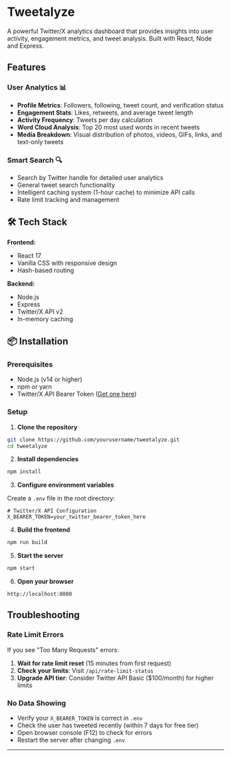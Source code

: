 # Tweetalyze

A powerful Twitter/X analytics dashboard that provides insights into user activity, engagement metrics, and tweet analysis. Built with React, Node and Express.


## Features

### User Analytics 📊 
- **Profile Metrics**: Followers, following, tweet count, and verification status
- **Engagement Stats**: Likes, retweets, and average tweet length
- **Activity Frequency**: Tweets per day calculation
- **Word Cloud Analysis**: Top 20 most used words in recent tweets
- **Media Breakdown**: Visual distribution of photos, videos, GIFs, links, and text-only tweets

### Smart Search 🔍 
- Search by Twitter handle for detailed user analytics
- General tweet search functionality
- Intelligent caching system (1-hour cache) to minimize API calls
- Rate limit tracking and management


## 🛠️ Tech Stack

**Frontend:**
- React 17
- Vanilla CSS with responsive design
- Hash-based routing

**Backend:**
- Node.js
- Express
- Twitter/X API v2
- In-memory caching

## 📦 Installation

### Prerequisites
- Node.js (v14 or higher)
- npm or yarn
- Twitter/X API Bearer Token ([Get one here](https://developer.x.com/en/portal/dashboard))

### Setup

1. **Clone the repository**
```bash
git clone https://github.com/yourusername/tweetalyze.git
cd tweetalyze
```

2. **Install dependencies**
```bash
npm install
```

3. **Configure environment variables**

Create a `.env` file in the root directory:

```env
# Twitter/X API Configuration
X_BEARER_TOKEN=your_twitter_bearer_token_here

```

4. **Build the frontend**
```bash
npm run build
```

5. **Start the server**
```bash
npm start
```

6. **Open your browser**
```
http://localhost:8080
```

## Troubleshooting

### Rate Limit Errors

If you see "Too Many Requests" errors:

1. **Wait for rate limit reset** (15 minutes from first request)
2. **Check your limits**: Visit `/api/rate-limit-status`
3. **Upgrade API tier**: Consider Twitter API Basic ($100/month) for higher limits

### No Data Showing

- Verify your `X_BEARER_TOKEN` is correct in `.env`
- Check the user has tweeted recently (within 7 days for free tier)
- Open browser console (F12) to check for errors
- Restart the server after changing `.env`
---
